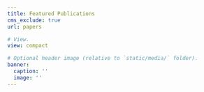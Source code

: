 ```yaml
---
title: Featured Publications
cms_exclude: true
url: papers

# View.
view: compact

# Optional header image (relative to `static/media/` folder).
banner:
  caption: ''
  image: ''
---
```

